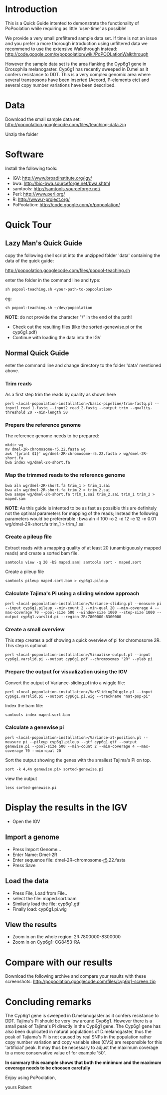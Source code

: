 

# Introduction #

This is a Quick Guide intented to demonstrate the functionality of PoPoolation while requiring as little 'user-time' as possible!

We provide a very small prefiltered sample data set. If time is not an issue and you prefer a more thorough introduction using unfiltered data we recommend to use the extensive Walkthrough instead: http://code.google.com/p/popoolation/wiki/PoPOOLationWalkthrough

However the sample data set is the area flanking the Cyp6g1 gene in Drosophila melanogaster. Cyp6g1 has recently sweeped in D.mel as it confers resistance to DDT. This is a very complex genomic area where several transposons have been inserted (Accord, P-elements etc) and several copy number variations have been described.

# Data #

Download the small sample data set: http://popoolation.googlecode.com/files/teaching-data.zip

Unzip the folder

# Software #

Install the following tools:
  * IGV: http://www.broadinstitute.org/igv/
  * bwa: http://bio-bwa.sourceforge.net/bwa.shtml
  * samtools: http://samtools.sourceforge.net/
  * Perl: http://www.perl.org/
  * R: http://www.r-project.org/
  * PoPoolation: http://code.google.com/p/popoolation/


# Quick Tour #

## Lazy Man's Quick Guide ##

copy the following shell script into the unzipped folder 'data' containing the data of the quick guide:

http://popoolation.googlecode.com/files/popool-teaching.sh

enter the folder in the command line and type:

```
sh popool-teaching.sh <your-path-to-popoolation>
```

eg:
```
sh popool-teaching.sh ~/dev/popoolation
```

**NOTE**: do not provide the character "/" in the end of the path!

  * Check out the resulting files (like the sorted-genewise.pi or the cyp6g1.pdf)
  * Continue with loading the data into the IGV

## Normal Quick Guide ##

enter the command line and change directory to the folder 'data' mentioned above.

### Trim reads ###

As a first step trim the reads by quality as shown here

```
perl <local-popoolation-installation>/basic-pipeline/trim-fastq.pl --input1 read_1.fastq --input2 read_2.fastq --output trim --quality-threshold 20 --min-length 50
```

### Prepare the reference genome ###
The reference genome needs to be prepared:

```
mkdir wg
mv dmel-2R-chromosome-r5.22.fasta wg
awk '{print $1}' wg/dmel-2R-chromosome-r5.22.fasta > wg/dmel-2R-short.fa
bwa index wg/dmel-2R-short.fa
```

### Map the trimmed reads to the reference genome ###
```
bwa aln wg/dmel-2R-short.fa trim_1 > trim_1.sai
bwa aln wg/dmel-2R-short.fa trim_2 > trim_2.sai
bwa sampe wg/dmel-2R-short.fa trim_1.sai trim_2.sai trim_1 trim_2 > maped.sam
```

**NOTE**: As this guide is intented to be as fast as possible this are definitely not the optimal parameters for mapping of the reads; Instead the following parameters would be prefererable : bwa aln -l 100 -o 2 -d 12 -e 12 -n 0.01 wg/dmel-2R-short.fa trim\_1 > trim\_1.sai

### Create a pileup file ###

Extract reads with a mapping quality of at least 20 (unambiguously mapped reads) and create a sorted bam file.

```
samtools view -q 20 -bS maped.sam| samtools sort - maped.sort
```

Create a pileup file

```
samtools pileup maped.sort.bam > cyp6g1.pileup
```

### Calculate Tajima's Pi using a sliding window approach ###
```
perl <local-popoolation-installation>/Variance-sliding.pl --measure pi --input cyp6g1.pileup --min-count 2 --min-qual 20 --min-coverage 4 --max-coverage 70 --pool-size 500 --window-size 1000 --step-size 1000 --output cyp6g1.varslid.pi --region 2R:7800000-8300000
```

### Create a small overview ###
This step creates a pdf showing a quick overview of pi for chromosome 2R. This step is optional.

```
perl <local-popoolation-installation>/Visualise-output.pl --input cyp6g1.varslid.pi --output cyp6g1.pdf --chromosomes "2R" --ylab pi
```

### Prepare the output for visualization using the IGV ###

Convert the output of Variance-sliding.pl into a wiggle file:

```
perl <local-popoolation-installation>/VarSliding2Wiggle.pl --input cyp6g1.varslid.pi --output cyp6g1.pi.wig --trackname "nat-pop-pi"
```

Index the bam file:

```
samtools index maped.sort.bam
```


### Calculate a genewise pi ###

```
perl <local-popoolation-installation>/Variance-at-position.pl --measure pi --pileup cyp6g1.pileup --gtf cyp6g1.gtf --output genewise.pi --pool-size 500 --min-count 2 --min-coverage 4 --max-coverage 70 --min-qual 20
```

Sort the output showing the genes with the smallest Tajima's Pi on top.

```
sort -k 4,4n genewise.pi> sorted-genewise.pi
```

view the output
```
less sorted-genewise.pi
```

# Display the results in the IGV #

  * Open the IGV

## Import a genome ##

  * Press Import Genome...
  * Enter Name: Dmel-2R
  * Enter sequence file: dmel-2R-chromosome-[r5](https://code.google.com/p/popoolation/source/detail?r=5).22.fasta
  * Press Save

## Load the data ##

  * Press File, Load from File..
  * select the file: maped.sort.bam
  * Similarly load the file: cyp6g1.gtf
  * Finally load: cyp6g1.pi.wig

## View the results ##

  * Zoom in on the whole region: 2R:7800000-8300000
  * Zoom in on Cyp6g1: CG8453-RA

# Compare with our results #
Download the following archive and compare your results with these screenshots: http://popoolation.googlecode.com/files/cyp6g1-screen.zip

# Concluding remarks #

The Cyp6g1 gene is sweeped in D.melanogaster as it confers resistance to DDT. Tajima's Pi should be very low around Cyp6g1. However there is a small peak of Tajima's Pi directly in the Cyp6g1 gene.
The Cyp6g1 gene has also been duplicated in natural populations of D.melanogaster, thus the peak of Tajiama's Pi is not caused by real SNPs in the population rather copy number variation and copy variable sites (CVS) are responsible for this 'artificial' peak. It may thus be necessary to adjust the maximum coverage to a more conservative value of for example '50'.


**In summary this example shows that both the minimum and the maximum coverage needs to be choosen carefully**

Enjoy using PoPoolation,

yours Robert